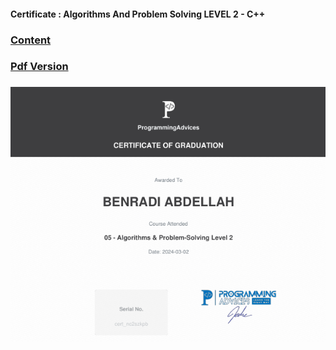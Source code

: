 #### Certificate : Algorithms And Problem Solving LEVEL 2 - C++

### [Content](../01__Problems__List/00__Problems__List.md)

### [Pdf Version](./src/Certificate__Algorithms__And__Problem__Solving__Level__2__Using__C++.pdf)

### [![](./src/Certificate__Algorithms__And__Problem__Solving__Level__2__Using__C++.png)](./src/Certificate__Algorithms__And__Problem__Solving__Level__2__Using__C++.pdf)